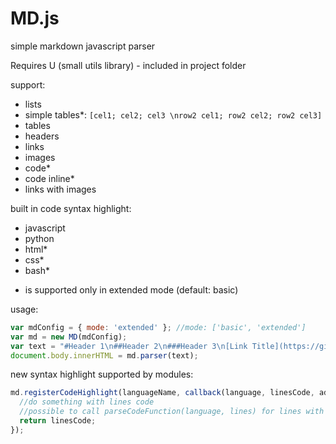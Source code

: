 # MD.js
simple markdown javascript parser

Requires U (small utils library) - included in project folder

support:
- lists
- simple tables*: `[cel1; cel2; cel3 \nrow2 cel1; row2 cel2; row2 cel3]`
- tables
- headers
- links
- images
- code*
- code inline*
- links with images

built in code syntax highlight:
- javascript
- python
- html*
- css*
- bash*

* is supported only in extended mode (default: basic)

usage:
```javascript
var mdConfig = { mode: 'extended' }; //mode: ['basic', 'extended']
var md = new MD(mdConfig);
var text = "#Header 1\n##Header 2\n###Header 3\n[Link Title](https://github.com/zbyso23/MD)";
document.body.innerHTML = md.parser(text);
```

new syntax highlight supported by modules:
```javascript
md.registerCodeHighlight(languageName, callback(language, linesCode, addTags, parseCodeFunction){
  //do something with lines code
  //possible to call parseCodeFunction(language, lines) for lines with sublanguage - for example css in html
  return linesCode;
});
